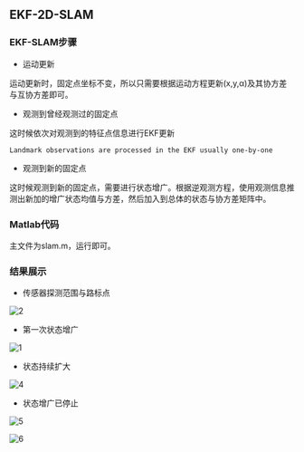 
## EKF-2D-SLAM

### EKF-SLAM步骤

- 运动更新

运动更新时，固定点坐标不变，所以只需要根据运动方程更新(x,y,α)及其协方差与互协方差即可。

- 观测到曾经观测过的固定点

这时候依次对观测到的特征点信息进行EKF更新
    
    Landmark observations are processed in the EKF usually one-by-one


- 观测到新的固定点

这时候观测到新的固定点，需要进行状态增广。根据逆观测方程，使用观测信息推测出新加的增广状态均值与方差，然后加入到总体的状态与协方差矩阵中。

### Matlab代码
主文件为slam.m，运行即可。

### 结果展示
- 传感器探测范围与路标点

![2](https://github.com/liuzhenboo/EKF-2D-SLAM/raw/master/videos/2.PNG)

- 第一次状态增广

![1](https://github.com/liuzhenboo/EKF-2D-SLAM/raw/master/videos/1.PNG)

- 状态持续扩大

![4](https://github.com/liuzhenboo/EKF-2D-SLAM/raw/master/videos/4.PNG)


- 状态增广已停止

![5](https://github.com/liuzhenboo/EKF-2D-SLAM/raw/master/videos/5.PNG)

![6](https://github.com/liuzhenboo/EKF-2D-SLAM/raw/master/videos/6.PNG)


